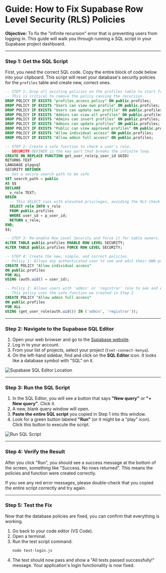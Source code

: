 # Guide: How to Fix Supabase Row Level Security (RLS) Policies

**Objective:** To fix the "infinite recursion" error that is preventing users from logging in. This guide will walk you through running a SQL script in your Supabase project dashboard.

---

### **Step 1: Get the SQL Script**

First, you need the correct SQL code. Copy the entire block of code below into your clipboard. This script will reset your database's security policies for the `profiles` table and create new, correct ones.

```sql
-- STEP 1: Drop all existing policies on the profiles table to start fresh.
-- This is critical to remove the policy causing the recursion.
DROP POLICY IF EXISTS "profiles_access_policy" ON public.profiles;
DROP POLICY IF EXISTS "Users can view own profile" ON public.profiles;
DROP POLICY IF EXISTS "Users can update own profile" ON public.profiles;
DROP POLICY IF EXISTS "Admins can view all profiles" ON public.profiles;
DROP POLICY IF EXISTS "Admins can insert profiles" ON public.profiles;
DROP POLICY IF EXISTS "Admins can update profiles" ON public.profiles;
DROP POLICY IF EXISTS "Public can view approved profiles" ON public.profiles;
DROP POLICY IF EXISTS "Allow individual access" ON public.profiles;
DROP POLICY IF EXISTS "Allow admin full access" ON public.profiles;

-- STEP 2: Create a safe function to check a user's role.
-- SECURITY DEFINER is the key part that breaks the infinite loop.
CREATE OR REPLACE FUNCTION get_user_role(p_user_id UUID)
RETURNS TEXT
LANGUAGE plpgsql
SECURITY DEFINER
-- Set a secure search path to be safe
SET search_path = public
AS $$
DECLARE
  v_role TEXT;
BEGIN
  -- This SELECT runs with elevated privileges, avoiding the RLS check on itself.
  SELECT role INTO v_role
  FROM public.profiles
  WHERE user_id = p_user_id;
  RETURN v_role;
END;
$$;

-- STEP 3: Re-enable Row Level Security and force it for table owners.
ALTER TABLE public.profiles ENABLE ROW LEVEL SECURITY;
ALTER TABLE public.profiles FORCE ROW LEVEL SECURITY;

-- STEP 4: Create the new, simple, and correct policies.
-- Policy 1: Allows any authenticated user to see and edit their OWN profile.
CREATE POLICY "Allow individual access"
ON public.profiles
FOR ALL
USING (auth.uid() = user_id);

-- Policy 2: Allows users with 'admin' or 'registrar' role to see and edit ALL profiles.
-- This policy uses the safe function we created in Step 2.
CREATE POLICY "Allow admin full access"
ON public.profiles
FOR ALL
USING (get_user_role(auth.uid()) IN ('admin', 'registrar'));
```

---

### **Step 2: Navigate to the Supabase SQL Editor**

1.  Open your web browser and go to the [Supabase website](https://supabase.com/).
2.  Log in to your account.
3.  From your list of projects, select your project (`tvet-connect-kenya`).
4.  On the left-hand sidebar, find and click on the **SQL Editor** icon. It looks like a database symbol with "SQL" on it.

![Supabase SQL Editor Location](https://i.imgur.com/gZ5v2jH.png)

---

### **Step 3: Run the SQL Script**

1.  In the SQL Editor, you will see a button that says **"New query"** or **"+ New query"**. Click it.
2.  A new, blank query window will open.
3.  **Paste the entire SQL script** you copied in Step 1 into this window.
4.  Look for a green button labeled **"Run"** (or it might be a "play" icon). Click this button to execute the script.

![Run SQL Script](https://i.imgur.com/rYQ3gL4.png)

---

### **Step 4: Verify the Result**

After you click "Run", you should see a success message at the bottom of the screen, something like "Success. No rows returned". This means the policies and function were created correctly.

If you see any red error messages, please double-check that you copied the entire script correctly and try again.

---

### **Step 5: Test the Fix**

Now that the database policies are fixed, you can confirm that everything is working.

1.  Go back to your code editor (VS Code).
2.  Open a terminal.
3.  Run the test script command:
    ```bash
    node test-login.js
    ```
4.  The test should now pass and show a "All tests passed successfully!" message. Your application's login functionality is now fixed.
